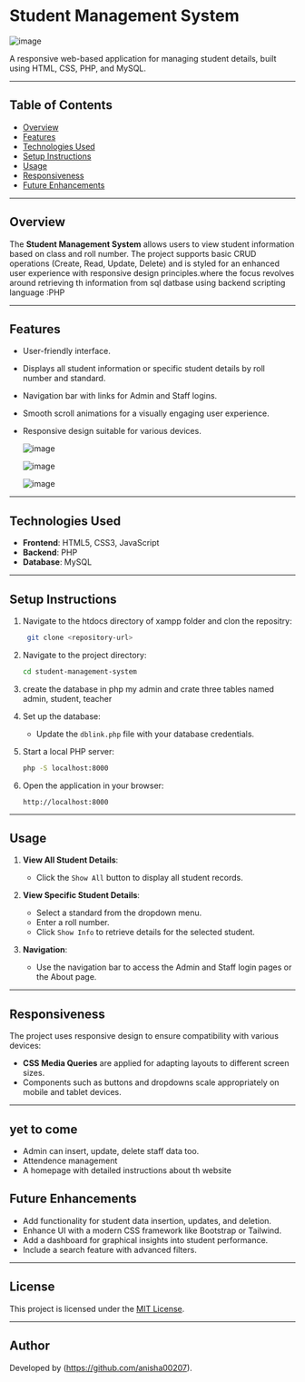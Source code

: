 # Student Management System
![image](https://github.com/user-attachments/assets/63f29bc3-340d-40b5-9224-e09402818945)

A responsive web-based application for managing student details, built using HTML, CSS, PHP, and MySQL.

---

## Table of Contents
- [Overview](#overview)
- [Features](#features)
- [Technologies Used](#technologies-used)
- [Setup Instructions](#setup-instructions)
- [Usage](#usage)
- [Responsiveness](#responsiveness)
- [Future Enhancements](#future-enhancements)

---

## Overview

The **Student Management System** allows users to view student information based on class and roll number. The project supports basic CRUD operations (Create, Read, Update, Delete) and is styled for an enhanced user experience with responsive design principles.where the focus revolves around retrieving th information from sql datbase using backend scripting language :PHP 

---

## Features

- User-friendly interface.
- Displays all student information or specific student details by roll number and standard.
- Navigation bar with links for Admin and Staff logins.
- Smooth scroll animations for a visually engaging user experience.
- Responsive design suitable for various devices.

  ![image](https://github.com/user-attachments/assets/d66346d9-6b47-4b5d-bcbf-78af83bc1d16)

  ![image](https://github.com/user-attachments/assets/ae14a38d-5af0-4517-bee0-5e74b628cc03)

  ![image](https://github.com/user-attachments/assets/cf99603f-f1cd-4d41-af5a-7a57b24b93f8)




---

## Technologies Used

- **Frontend**: HTML5, CSS3, JavaScript
- **Backend**: PHP
- **Database**: MySQL

---

## Setup Instructions


1. Navigate to the htdocs directory of xampp folder and clon the repositry:
   ```bash
    git clone <repository-url>
   ```   

2. Navigate to the project directory:
   ```bash
   cd student-management-system
   ```

3. create the database in php my admin and crate three tables named admin, student, teacher

4. Set up the database:
    - Update the `dblink.php` file with your database credentials.

5. Start a local PHP server:
   ```bash
   php -S localhost:8000
   ```

6. Open the application in your browser:
   ```
   http://localhost:8000
   ```
---


## Usage

1. **View All Student Details**:
   - Click the `Show All` button to display all student records.

2. **View Specific Student Details**:
   - Select a standard from the dropdown menu.
   - Enter a roll number.
   - Click `Show Info` to retrieve details for the selected student.

3. **Navigation**:
   - Use the navigation bar to access the Admin and Staff login pages or the About page.

---

## Responsiveness

The project uses responsive design to ensure compatibility with various devices:

- **CSS Media Queries** are applied for adapting layouts to different screen sizes.
- Components such as buttons and dropdowns scale appropriately on mobile and tablet devices.

---

## yet to come
- Admin can insert, update, delete staff data too.
- Attendence management
- A homepage with detailed instructions about th website

## Future Enhancements

- Add functionality for student data insertion, updates, and deletion.
- Enhance UI with a modern CSS framework like Bootstrap or Tailwind.
- Add a dashboard for graphical insights into student performance.
- Include a search feature with advanced filters.

---

## License

This project is licensed under the [MIT License](LICENSE).

---

## Author

Developed by (https://github.com/anisha00207).
